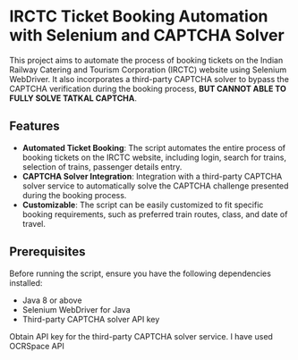 # IRCTC Ticket Booking Automation with Selenium and CAPTCHA Solver

This project aims to automate the process of booking tickets on the Indian Railway Catering and Tourism Corporation (IRCTC) website using Selenium WebDriver. It also incorporates a third-party CAPTCHA solver to bypass the CAPTCHA verification during the booking process, 
**BUT CANNOT ABLE TO FULLY SOLVE TATKAL CAPTCHA**.

## Features

- **Automated Ticket Booking**: The script automates the entire process of booking tickets on the IRCTC website, including login, search for trains, selection of trains, passenger details entry.
- **CAPTCHA Solver Integration**: Integration with a third-party CAPTCHA solver service to automatically solve the CAPTCHA challenge presented during the booking process.
- **Customizable**: The script can be easily customized to fit specific booking requirements, such as preferred train routes, class, and date of travel.

## Prerequisites

Before running the script, ensure you have the following dependencies installed:

- Java 8 or above
- Selenium WebDriver for Java
- Third-party CAPTCHA solver API key

Obtain API key for the third-party CAPTCHA solver service. I have used OCRSpace API
